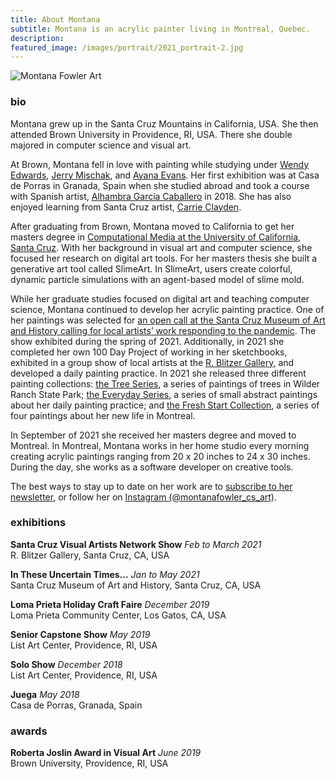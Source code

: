 ```yaml
---
title: About Montana
subtitle: Montana is an acrylic painter living in Montreal, Quebec.
description:
featured_image: /images/portrait/2021_portrait-2.jpg
---
```


![Montana Fowler Art](/website/images/portrait/2021_portrait-2.jpg)

### bio
Montana grew up in the Santa Cruz Mountains in California, USA.  She then attended Brown University in Providence, RI, USA.  There she double majored in computer science and visual art.  

At Brown, Montana fell in love with painting while studying under <a href="https://wendyedwardspainting.com">Wendy Edwards</a>, <a href="https://jerrymischak.com">Jerry Mischak</a>, and <a href="https://www.ayanaevans.com">Ayana Evans</a>.  Her first exhibition was at Casa de Porras in Granada, Spain when she studied abroad and took a course with Spanish artist, <a href="https://www.instagram.com/telasanimadasdealhambra/">Alhambra García Caballero</a> in 2018.  She has also enjoyed learning from Santa Cruz artist, <a href="https://www.carrieclayden.com">Carrie Clayden</a>.

After graduating from Brown, Montana moved to California to get her masters degree in <a href="https://engineering.ucsc.edu/departments/computational-media">Computational Media at the University of California, Santa Cruz</a>.  With her background in visual art and computer science, she focused her research on digital art tools.  For her masters thesis she built a generative art tool called SlimeArt.  In SlimeArt, users create colorful, dynamic particle simulations with an agent-based model of slime mold.

While her graduate studies focused on digital art and teaching computer science, Montana continued to develop her acrylic painting practice.  One of her paintings was selected for [an open call at the Santa Cruz Museum of Art and History calling for local artists’ work responding to the pandemic](https://www.santacruzmah.org/blog/itut).  The show exhibited during the spring of 2021.  Additionally, in 2021 she completed her own 100 Day Project of working in her sketchbooks, exhibited in a group show of local artists at the [R. Blitzer Gallery](https://www.instagram.com/rblitzergallery/?hl=en), and developed a daily painting practice.  In 2021 she released three different painting collections: [the Tree Series]({{site.baseurl}}/painting-collections/2021-1-tree-series/), a series of paintings of trees in Wilder Ranch State Park; [the Everyday Series]({{site.baseurl}}/painting-collections/2021-2-tree-series/), a series of small abstract paintings about her daily painting practice; and [the Fresh Start Collection]({{site.baseurl}}/painting-collections/2021-4-dec-paintings/), a series of four paintings about her new life in Montreal.

In September of 2021 she received her masters degree and moved to Montreal.  In Montreal, Montana works in her home studio every morning creating acrylic paintings ranging from 20 x 20 inches to 24 x 30 inches. During the day, she works as a software developer on creative tools.  

The best ways to stay up to date on her work are to <a href="https://montanafowler.us2.list-manage.com/subscribe?u=a53b48a7dada1d1df2268f45c&id=e5121f1348">subscribe to her newsletter</a>, or follow her on <a href="https://www.instagram.com/montanafowler_cs_art/">Instagram (@montanafowler_cs_art)</a>.

<!-- ### artist statement -->
<!-- how -->
<!-- unblended mark-making through layers -->
<!-- intuitive painting -->

<!-- what -->
<!-- monochrome-limited palette
landscapes of varied experiences
worlds, moments, scenes, settings,  -->

<!-- why -->
<!-- we all live in these different worlds, and learn the landscapes of them, and sometimes we can let the rules of them, how we should be, how others are, our perceptions of our own inate talents, our limiting beliefs prevent us from stepping out & trying something new.  Overtime I've learned to embrace both my interest in computers with my deep interest in painting.  I can enjoy a conversation about the best design for a software project and find hours mixing paint colors just as interesting.  I'm not unique in this belief-- we all have those things we value from different worlds, and breaking down what misguided beliefs are preventing us from doing something else  -->

### exhibitions

**Santa Cruz Visual Artists Network Show** *Feb to March 2021*  
R. Blitzer Gallery, Santa Cruz, CA, USA

**In These Uncertain Times...**  *Jan to May 2021*  
Santa Cruz Museum of Art and History, Santa Cruz, CA, USA

**Loma Prieta Holiday Craft Faire**  *December 2019*  
Loma Prieta Community Center, Los Gatos, CA, USA

**Senior Capstone Show**  *May 2019*  
List Art Center, Providence, RI, USA

**Solo Show**  *December 2018*  
List Art Center, Providence, RI, USA

**Juega**  *May 2018*  
Casa de Porras, Granada, Spain

### awards

**Roberta Joslin Award in Visual Art** *June 2019*  
Brown University, Providence, RI, USA

